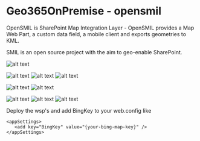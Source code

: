 Geo365OnPremise - opensmil
========


OpenSMIL is SharePoint Map Integration Layer - OpenSMIL provides a Map Web Part, a custom data field, a mobile client and exports geometries to KML.

SMIL is an open source project with the aim to geo-enable SharePoint. 

![alt text](http://www.swecosundsvall.se/~perf/opensmilImages/webpart.png "Webpart")

![alt text](http://www.swecosundsvall.se/~perf/opensmilImages/itemInfo.png "itemInfo")
![alt text](http://www.swecosundsvall.se/~perf/opensmilImages/items.png "items")
![alt text](http://www.swecosundsvall.se/~perf/opensmilImages/itemPreview.png "Preview")

![alt text](http://www.swecosundsvall.se/~perf/opensmilImages/createItem.png "createItem")
![alt text](http://www.swecosundsvall.se/~perf/opensmilImages/kmlexport.png "kmlExport")

![alt text](http://www.swecosundsvall.se/~perf/opensmilImages/mobile1.png "createItem")
![alt text](http://www.swecosundsvall.se/~perf/opensmilImages/mobile2.png "createItem")
![alt text](http://www.swecosundsvall.se/~perf/opensmilImages/mobile3.png "createItem")

Deploy the wsp's and add BingKey to your web.config like

```
<appSettings>
   <add key="BingKey" value="{your-bing-map-key}" />
</appSettings>
```
